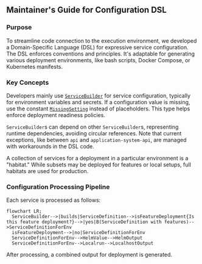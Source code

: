 ## Maintainer's Guide for Configuration DSL

### Purpose

To streamline code connection to the execution environment, we developed a Domain-Specific Language (DSL) for expressive service configuration. The DSL enforces conventions and principles. It's adaptable for generating various deployment environments, like bash scripts, Docker Compose, or Kubernetes manifests.

### Key Concepts

Developers mainly use [`ServiceBuilder`](dsl.ts) for service configuration, typically for environment variables and secrets. If a configuration value is missing, use the constant [`MissingSetting`](types/input-types.ts#L10) instead of placeholders. This type helps enforce deployment readiness policies.

`ServiceBuilder`s can depend on other `ServiceBuilder`s, representing runtime dependencies, avoiding circular references. Note that current exceptions, like between `api` and `application-system-api`, are managed with workarounds in the DSL code.

A collection of services for a deployment in a particular environment is a "habitat." While subsets may be deployed for features or local setups, full habitats are used for production.

### Configuration Processing Pipeline

Each service is processed as follows:

```mermaid
flowchart LR;
  ServiceBuilder-->|builds|ServiceDefinition-->isFeatureDeployment{Is this feature deployment?}-->|yes|B(ServiceDefinition with features)-->ServiceDefinitionForEnv
  isFeatureDeployment-->|no|ServiceDefinitionForEnv
  ServiceDefinitionForEnv-->HelmValue-->HelmOutput
  ServiceDefinitionForEnv-->Localrun-->LocalhostOutput
```

After processing, a combined output for deployment is generated.